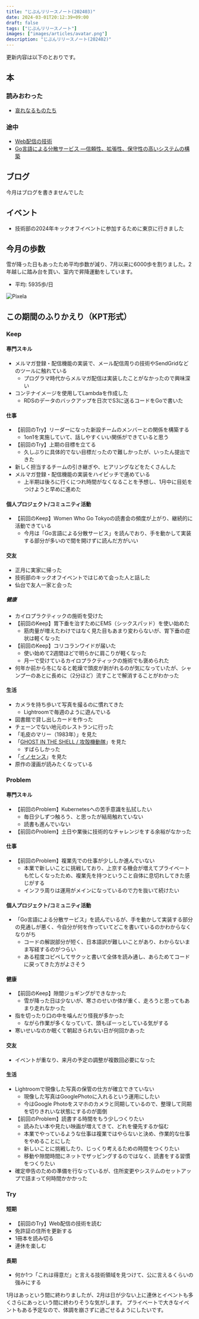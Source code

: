 ```yaml
---
title: "じぶんリリースノート(202403)"
date: 2024-03-01T20:12:39+09:00
draft: false
tags: ["じぶんリリースノート"]
images: ["images/articles/avatar.png"]
description: "じぶんリリースノート(202402)"
---
```


更新内容は以下のとおりです。

## 本

### 読みおわった

- [哀れなるものたち](https://bookmeter.com/books/564290)

### 途中

- [Web配信の技術](https://bookmeter.com/books/17332887)
- [Go言語による分散サービス ―信頼性、拡張性、保守性の高いシステムの構築](https://bookmeter.com/books/19985796)

## ブログ

今月はブログを書きませんでした

## イベント

- 技術部の2024年キックオフイベントに参加するために東京に行きました

## 今月の歩数

雪が降った日もあったため平均歩数が減り、7月以来に6000歩を割りました。2年越しに踏み台を買い、室内で昇降運動をしています。

- 平均: 5935歩/日

![Pixela](https://pixe.la/v1/users/mom0tomo/graphs/pedometer)

## この期間のふりかえり（KPT形式）

### Keep

#### 専門スキル

- メルマガ登録・配信機能の実装で、メール配信周りの技術やSendGridなどのツールに触れている
  - プログラマ時代からメルマガ配信は実装したことがなかったので興味深い
- コンテナイメージを使用してLambdaを作成した
  - RDSのデータのバックアップを日次でS3に送るコードをGoで書いた

#### 仕事

- 【前回のTry】リーダーになった新設チームのメンバーとの関係を構築する
  - 1on1を実施していて、話しやすくいい関係ができていると思う
- 【前回のTry】上期の目標を立てる
  - 久しぶりに具体的でない目標だったので難しかったが、いったん提出できた
- 新しく担当するチームの引き継ぎや、ヒアリングなどをたくさんした
- メルマガ登録・配信機能の実装をハイピッチで進めている
  - 上半期は後ろに行くにつれ時間がなくなることを予想し、1月中に目処をつけようと早めに進めた

#### 個人プロジェクト/コミュニティ活動

- 【前回のKeep】Women Who Go Tokyoの読書会の頻度が上がり、継続的に活動できている
  - 今月は「Go言語による分散サービス」を読んでおり、手を動かして実装する部分が多いので間を開けずに読んだ方がいい

#### 交友

- 正月に実家に帰った
- 技術部のキックオフイベントではじめて会った人と話した
- 仙台で友人一家と会った

##### 健康

- カイロプラクティックの施術を受けた
- 【前回のKeep】胃下垂を治すためにEMS（シックスパッド）を使い始めた
  - 筋肉量が増えたわけではなく見た目もあまり変わらないが、胃下垂の症状は軽くなった
- 【前回のKeep】コリコランワイドが届いた
  - 使い始めて2週間ほどで明らかに肩こりが軽くなった
  - 月一で受けているカイロプラクティックの施術でも褒められた
- 何年か前から冬になると乾燥で頭皮が剥がれるのが気になっていたが、シャンプーのあとに長めに（2分ほど）流すことで解消することがわかった

#### 生活

- カメラを持ち歩いて写真を撮るのに慣れてきた
  - Lightroomで毎週のように遊んでいる
- 図書館で貸し出しカードを作った
- チェーンでない地元のレストランに行った
- 「毛皮のマリー（1983年）」を見た
- 「[GHOST IN THE SHELL / 攻殻機動隊](https://theghostintheshell.jp/series/ghostintheshell-innocence)」を見た
  - すばらしかった
- 「[イノセンス](https://theghostintheshell.jp/series/ghostintheshell-innocence)」を見た
- 原作の漫画が読みたくなっている

### Problem

#### 専門スキル

- 【前回のProblem】Kubernetesへの苦手意識を払拭したい
  - 毎日少しずつ触ろう、と思ったが結局触れていない
  - 読書も進んでいない
- 【前回のProblem】土日や業後に技術的なチャレンジをする余裕がなかった
  
#### 仕事

- 【前回のProblem】複業先での仕事が少ししか進んでいない
  - 本業で新しいことに挑戦しており、上京する機会が増えてプライベートも忙しくなったため、複業先を持つということ自体に息切れしてきた感じがする
  - インフラ周りは運用がメインになっているので力を抜いて続けたい

#### 個人プロジェクト/コミュニティ活動

- 「Go言語による分散サービス」を読んでいるが、手を動かして実装する部分の見通しが悪く、今自分が何を作っていてどこを書いているのかわからなくなりがち
  - コードの解説部分が短く、日本語訳が難しいことがあり、わからないまま写経するのがつらい
  - ある程度コピペしてサクッと書いて全体を読み通し、あらためてコードに戻ってきた方がよさそう

#### 健康

- 【前回のKeep】隙間ジョギングができなかった
  - 雪が降った日は少ないが、寒さのせいか体が重く、走ろうと思ってもあまり走れなかった
- 指を切ったり口の中を噛んだり怪我が多かった
  - ながら作業が多くなっていて、頭もぼーっとしている気がする
- 寒いせいなのか眠くて朝起きられない日が何回かあった

#### 交友

- イベントが重なり、来月の予定の調整が複数回必要になった

#### 生活

- Lightroomで現像した写真の保管の仕方が確立できていない
  - 現像した写真はGooglePhotoに入れるという運用にしたい
  - 今はGoogle Photoをスマホのカメラと同期しているので、整理して同期を切りきれいな状態にするのが面倒
- 【前回のProblem】読書する時間をもう少しつくりたい
  - 読みたい本や見たい映画が増えてきて、どれを優先するか悩む
  - 本業でやっているような仕事は複業ではやらないと決め、作業的な仕事をやめることにした
  - 新しいことに挑戦したり、じっくり考えるための時間をつくりたい
  - 移動や隙間時間にネットでザッピングするのではなく、読書をする習慣をつくりたい
- 確定申告のための準備を行なっているが、住所変更やシステムのセットアップで詰まって何時間かかかった

### Try

#### 短期

- 【前回のTry】Web配信の技術を読む
- 免許証の住所を更新する
- 1冊本を読み切る
- 連休を楽しむ

#### 長期

- 何か1つ「これは得意だ」と言える技術領域を見つけて、公に言えるくらいの強みにする

1月はあっという間に終わりましたが、2月は日が少ない上に連休とイベントも多くさらにあっという間に終わりそうな気がします。
プライベートで大きなイベントもある予定なので、体調を崩さずに過ごせるようにしたいです。
